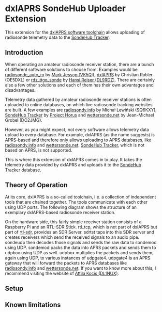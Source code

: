 # dxlAPRS SondeHub Uploader Extension
This extension for the [dxlAPRS software toolchain](https://github.com/oe5hpm/dxlAPRS) allows uploading of radiosonde telemetry data to the [SondeHub Tracker](https://sondehub.org/).
## Introduction
When operating an amateur radiosonde receiver station, there are a bunch of different software solutions to choose from. Examples would be [radiosonde_auto_rx](https://github.com/projecthorus/radiosonde_auto_rx) by [Mark Jessop (VK5QI)](https://github.com/darksidelemm), [dxlAPRS](https://github.com/oe5hpm/dxlAPRS) by Christian Rabler (OE5DXL) or [rdz_ttgo_sonde](https://github.com/dl9rdz/rdz_ttgo_sonde) by [Hansi Reiser (DL9RDZ)](https://github.com/dl9rdz/). There are certainly also a few other solutions and each of them has their own advantages and disadvantages.

Telemetry data gathered by amateur radiosonde receiver stations is often uploaded to online databases, on which live radiosonde tracking websites are built. A few examples are [radiosondy.info](https://radiosondy.info/) by Michał Lewiński (SQ6KXY), [SondeHub Tracker](https://sondehub.org/) by [Project Horus](http://www.projecthorus.org/) and [wettersonde.net](https://www.wettersonde.net/) by Jean-Michael Grobel (DO2JMG).

However, as you might expect, not every software allows telemetry data upload to every database. For example, dxlAPRS (as the name suggests) is APRS-based and therefore only allows uploading to APRS databases, like [radiosondy.info](https://radiosondy.info/) and [wettersonde.net](https://www.wettersonde.net/). [SondeHub Tracker](https://sondehub.org/), which is not based on APRS, is not supported.

This is where this extension of dxlAPRS comes in to play. It takes the telemetry data provided by dxlAPRS and uploads it to the [SondeHub Tracker](https://sondehub.org/) database.
## Theory of Operation
At its core, dxlAPRS is a so-called toolchain, i.e. a collection of independent tools that are chained together. The tools communicate with each other using UDP ports. The following diagram shows the structure of an exemplary dxlAPRS-based radiosonde receiver station.

On the hardware side, this fairly simple receiver station consists of a Raspberry Pi and an RTL-SDR Stick. rtl_tcp, which is not part of dxlAPRS but part of [rtl-sdr](https://github.com/osmocom/rtl-sdr), provides an SDR Server. sdrtst taps into this SDR server and creates receivers which send the received signals to an audio pipe. sondeudp then decodes those signals and sends the raw data to sondemod using UDP. sondemod packs the data into APRS packets and sends them to udpbox using UDP as well. udpbox multiplies the packets and sends them, again using UDP, to various instances of udpgate4. udpgate4 is an APRS gateway that will forward the packets to APRS databases like [radiosondy.info](https://radiosondy.info/) and [wettersonde.net](https://www.wettersonde.net/). If you want to know more about this, I recommend visiting the website of [Attila Kocis (DL1NUX)](https://www.dl1nux.de/).
## Setup
## Known limitations
